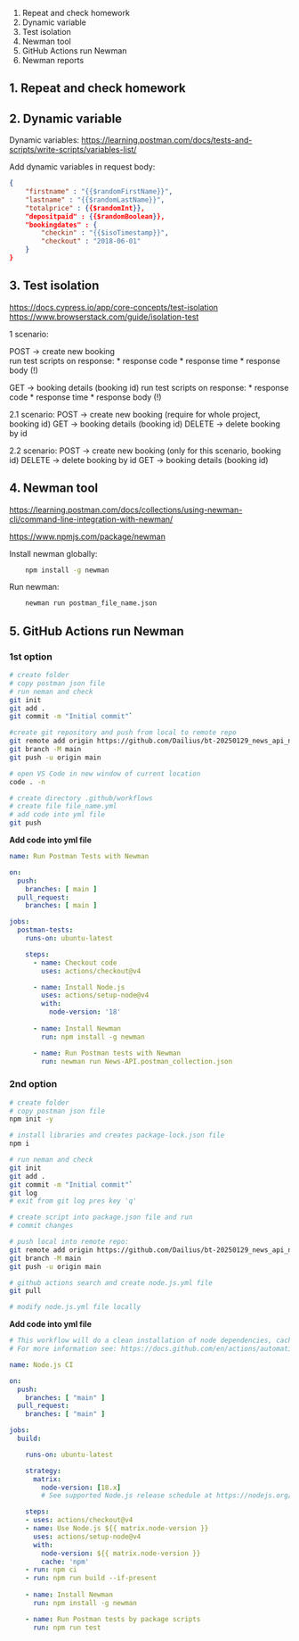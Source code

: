1. Repeat and check homework
2. Dynamic variable
3. Test isolation
4. Newman tool
5. GitHub Actions run Newman
3. Newman reports


## 1. Repeat and check homework


## 2. Dynamic variable
Dynamic variables: 
https://learning.postman.com/docs/tests-and-scripts/write-scripts/variables-list/ 

Add dynamic variables in request body:  
```json
{
    "firstname" : "{{$randomFirstName}}",
    "lastname" : "{{$randomLastName}}",
    "totalprice" : {{$randomInt}},
    "depositpaid" : {{$randomBoolean}},
    "bookingdates" : {
        "checkin" : "{{$isoTimestamp}}",
        "checkout" : "2018-06-01"
    }
}
```


## 3. Test isolation

https://docs.cypress.io/app/core-concepts/test-isolation  
https://www.browserstack.com/guide/isolation-test 

1 scenario:

POST -> create new booking  
    run test scripts on response: 
     * response code
     * response time
     * response body (!) 

GET -> booking details (booking id)
    run test scripts on response: 
     * response code
     * response time
     * response body (!)

2.1 scenario:
POST -> create new booking (require for whole project, booking id) 
GET -> booking details (booking id)
DELETE -> delete booking by id

2.2 scenario:
POST -> create new booking (only for this scenario, booking id) 
DELETE -> delete booking by id
GET -> booking details (booking id)

## 4. Newman tool

https://learning.postman.com/docs/collections/using-newman-cli/command-line-integration-with-newman/  

https://www.npmjs.com/package/newman  

Install newman globally:
```bash
    npm install -g newman
```

Run newman:
```bash
    newman run postman_file_name.json
```


## 5. GitHub Actions run Newman

### 1st option
```bash
# create folder
# copy postman json file
# run neman and check
git init
git add .
git commit -m "Initial commit"`

#create git repository and push from local to remote repo
git remote add origin https://github.com/Dailius/bt-20250129_news_api_newman.git
git branch -M main
git push -u origin main

# open VS Code in new window of current location
code . -n

# create directory .github/workflows
# create file file_name.yml
# add code into yml file
git push
```

**Add code into yml file**  
```yaml
name: Run Postman Tests with Newman

on:
  push:
    branches: [ main ]
  pull_request:
    branches: [ main ]

jobs:
  postman-tests:
    runs-on: ubuntu-latest

    steps:
      - name: Checkout code
        uses: actions/checkout@v4

      - name: Install Node.js
        uses: actions/setup-node@v4
        with:
          node-version: '18'
      
      - name: Install Newman
        run: npm install -g newman

      - name: Run Postman tests with Newman
        run: newman run News-API.postman_collection.json
```


### 2nd option
```bash
# create folder
# copy postman json file
npm init -y

# install libraries and creates package-lock.json file
npm i

# run neman and check
git init
git add .
git commit -m "Initial commit"`
git log
# exit from git log pres key 'q'

# create script into package.json file and run
# commit changes

# push local into remote repo:
git remote add origin https://github.com/Dailius/bt-20250129_news_api_newman_node.git
git branch -M main
git push -u origin main

# github actions search and create node.js.yml file
git pull

# modify node.js.yml file locally

```

**Add code into yml file**  
```yaml
# This workflow will do a clean installation of node dependencies, cache/restore them, build the source code and run tests across different versions of node
# For more information see: https://docs.github.com/en/actions/automating-builds-and-tests/building-and-testing-nodejs

name: Node.js CI

on:
  push:
    branches: [ "main" ]
  pull_request:
    branches: [ "main" ]

jobs:
  build:

    runs-on: ubuntu-latest

    strategy:
      matrix:
        node-version: [18.x]
        # See supported Node.js release schedule at https://nodejs.org/en/about/releases/

    steps:
    - uses: actions/checkout@v4
    - name: Use Node.js ${{ matrix.node-version }}
      uses: actions/setup-node@v4
      with:
        node-version: ${{ matrix.node-version }}
        cache: 'npm'
    - run: npm ci
    - run: npm run build --if-present
  
    - name: Install Newman
      run: npm install -g newman

    - name: Run Postman tests by package scripts
      run: npm run test

```